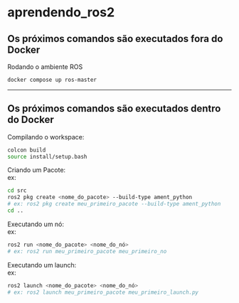 # aprendendo_ros2
## Os próximos comandos são executados fora do Docker

Rodando o ambiente ROS
```bash
docker compose up ros-master
```
---
## Os próximos comandos são executados dentro do Docker


Compilando o workspace:<br>
```bash
colcon build
source install/setup.bash
```

Criando um Pacote:<br>
ex:
```bash
cd src
ros2 pkg create <nome_do_pacote> --build-type ament_python
# ex: ros2 pkg create meu_primeiro_pacote --build-type ament_python
cd ..

```

Executando um nó:<br>
ex:
```bash
ros2 run <nome_do_pacote> <nome_do_nó>
# ex: ros2 run meu_primeiro_pacote meu_primeiro_no

```

Executando um launch:<br>
ex:
```bash
ros2 launch <nome_do_pacote> <nome_do_nó>
# ex: ros2 launch meu_primeiro_pacote meu_primeiro_launch.py

```